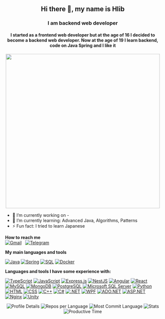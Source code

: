
<h2 align="center">Hi there 👋, my name is Hlib</h2>
<h3 align="center">I am backend web developer</h3>
<h4 align="center">I started as a frontend web developer but at the age of 16 I decided to become a backend web developer. Now at the age of 19 I learn backend, code on Java Spring and I like it</h4>
<p align="center">
  <img src="https://user-images.githubusercontent.com/74038190/212750672-2f3f2b50-c84f-4ed8-a60a-849ae69ff9df.gif" width="500">
</p>

- 🔭 I’m currently working on -
- 🌱 I’m currently learning: Advanced Java, Algorithms, Patterns
- ⚡ Fun fact: I tried to learn Japanese

**How to reach me**
<br/>
[![Gmail](https://img.shields.io/badge/Gmail-D14836?style=for-the-badge&logo=gmail&logoColor=white)](mailto:khalimanov.work@gmail.com) &nbsp; [![Telegram](https://img.shields.io/badge/Telegram-2CA5E0?style=for-the-badge&logo=telegram&logoColor=white)](https://t.me/haguel3)


**My main languages and tools**  

[![Java](https://img.shields.io/badge/Java-007396?logo=java&logoColor=white)](https://www.oracle.com/java/)
[![Spring](https://img.shields.io/badge/Spring-6DB33F?logo=spring&logoColor=white)](https://spring.io/)
[![SQL](https://img.shields.io/badge/SQL-4479A1?logo=sql&logoColor=white)](https://www.postgresql.org/)
[![Docker](https://img.shields.io/badge/Docker-2496ED?logo=docker&logoColor=white)](https://www.docker.com/)


**Languages and tools I have some experience with:**  

[![TypeScript](https://img.shields.io/badge/TypeScript-3178C6?logo=typescript&logoColor=white)](https://www.typescriptlang.org/)
[![JavaScript](https://img.shields.io/badge/JavaScript-F7DF1E?logo=javascript&logoColor=black)](https://developer.mozilla.org/en-US/docs/Web/JavaScript)
[![Express.js](https://img.shields.io/badge/Express.js-000000?logo=express&logoColor=white)](https://expressjs.com/)
[![NestJS](https://img.shields.io/badge/NestJS-E0234E?logo=nestjs&logoColor=white)](https://nestjs.com/)
[![Angular](https://img.shields.io/badge/Angular-DD0031?logo=angular&logoColor=white)](https://angular.io/)
[![React](https://img.shields.io/badge/React-61DAFB?logo=react&logoColor=white)](https://reactjs.org/)
[![MySQL](https://img.shields.io/badge/MySQL-4479A1?logo=mysql&logoColor=white)](https://www.mysql.com/)
[![MongoDB](https://img.shields.io/badge/MongoDB-47A248?logo=mongodb&logoColor=white)](https://www.mongodb.com/)
[![PostgreSQL](https://img.shields.io/badge/PostgreSQL-336791?logo=postgresql&logoColor=white)](https://www.postgresql.org/)
[![Microsoft SQL Server](https://img.shields.io/badge/Microsoft_SQL_Server-CC2927?logo=microsoft-sql-server&logoColor=white)](https://www.microsoft.com/en-us/sql-server)
[![Python](https://img.shields.io/badge/Python-3776AB?logo=python&logoColor=white)](https://www.python.org/)
[![HTML](https://img.shields.io/badge/HTML-E34F26?logo=html5&logoColor=white)](https://developer.mozilla.org/en-US/docs/Web/HTML)
[![CSS](https://img.shields.io/badge/CSS-1572B6?logo=css3&logoColor=white)](https://developer.mozilla.org/en-US/docs/Web/CSS)
[![C++](https://img.shields.io/badge/C++-00599C?logo=cplusplus&logoColor=white)](https://isocpp.org/)
[![C#](https://img.shields.io/badge/C%23-239120?logo=csharp&logoColor=white)](https://docs.microsoft.com/en-us/dotnet/csharp/)
[![.NET](https://img.shields.io/badge/.NET-512BD4?logo=.net&logoColor=white)](https://dotnet.microsoft.com/)
[![WPF](https://img.shields.io/badge/WPF-4E8EE9)](https://docs.microsoft.com/en-us/dotnet/framework/wpf/)
[![ADO.NET](https://img.shields.io/badge/ADO.NET-512BD4?logo=microsoft-dotnet&logoColor=white)](https://docs.microsoft.com/en-us/dotnet/framework/data/adonet/)
[![ASP.NET](https://img.shields.io/badge/ASP.NET-512BD4?logo=.net&logoColor=white)](https://dotnet.microsoft.com/apps/aspnet)
[![Nginx](https://img.shields.io/badge/Nginx-009639?logo=nginx&logoColor=white)](https://www.nginx.com/)
[![Unity](https://img.shields.io/badge/Unity-000000?logo=unity&logoColor=white)](https://unity.com/) 


<div align="center">
  <img src="http://github-profile-summary-cards.vercel.app/api/cards/profile-details?username=Haguel&theme=monokai" alt="Profile Details"/>
  <img src="http://github-profile-summary-cards.vercel.app/api/cards/repos-per-language?username=Haguel&theme=monokai" alt="Repos per Language"/>
  <img src="http://github-profile-summary-cards.vercel.app/api/cards/most-commit-language?username=Haguel&theme=monokai" alt="Most Commit Language"/>
  <img src="http://github-profile-summary-cards.vercel.app/api/cards/stats?username=Haguel&theme=monokai" alt="Stats"/>
  <img src="http://github-profile-summary-cards.vercel.app/api/cards/productive-time?username=Haguel&theme=monokai&utcOffset=2" alt="Productive Time"/>
</div>

